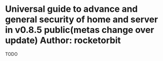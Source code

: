 # Universal guide to advance and general security of home and server in v0.8.5 public(metas change over update) Author: rocketorbit

TODO
